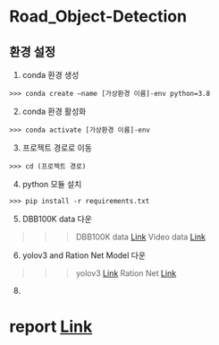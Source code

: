 # Road_Object-Detection

## 환경 설정

1. conda 환경 생성 
```
>>> conda create —name [가상환경 이름]-env python=3.8
```

2. conda 환경 활성화
```
>>> conda activate [가상환경 이름]-env
```

3. 프로젝트 경로로 이동
```
>>> cd (프로젝트 경로)
```

4. python 모듈 설치
```
>>> pip install -r requirements.txt
```  

5. DBB100K data 다운
>>> DBB100K data [Link](https://drive.google.com/file/d/157GRrqHjiSu8FJegARt-7iNIsdH2NhRh/view?usp=share_link)
>>> Video data [Link](https://drive.google.com/file/d/1ydJfILsKlDDJ7pnUyLlWelOZeta1xQRM/view?usp=share_link) 

6. yolov3 and Ration Net Model 다운
>>> yolov3 [Link](https://bair.berkeley.edu/blog/2018/05/30/bdd/](https://drive.google.com/file/d/1mPG_pcebESWefDweiy70LxPb3qxbHd1C/view?usp=sharing))
>>> Ration Net [Link](https://drive.google.com/file/d/1zL2HWdNwNkq4Kzse17hfkHaOF4dlxoMU/view?usp=share_link)

8. 

# report [Link](https://docs.google.com/document/d/16T0VQJriU-VXSOssZI7Cu45VG0dLgNY1N7YgtebJXVk/edit?usp=sharing)






